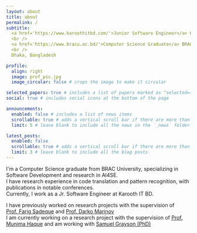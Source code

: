 ```yaml
---
layout: about
title: about
permalink: /
subtitle: 
  <a href='https://www.karoothitbd.com/'>Junior Software Engineer</a> Karooth IT BD
  <br />
  <a href='https://www.bracu.ac.bd/'>Computer Science Graduate</a> BRAC University
  <br />
  Dhaka, Bangladesh

profile:
  align: right
  image: prof_pic.jpg
  image_circular: false # crops the image to make it circular

selected_papers: true # includes a list of papers marked as "selected={true}"
social: true # includes social icons at the bottom of the page

announcements:
  enabled: false # includes a list of news items
  scrollable: true # adds a vertical scroll bar if there are more than 3 news items
  limit: 5 # leave blank to include all the news in the `_news` folder

latest_posts:
  enabled: false
  scrollable: true # adds a vertical scroll bar if there are more than 3 new posts items
  limit: 3 # leave blank to include all the blog posts
---
```


I'm a Computer Science graduate from BRAC University, specializing in Software Development and research in AI4SE. 
<br />
I have research experience in code translation and pattern recognition, with publications in notable conferences.
<br />
Currently, I work as a Jr. Software Engineer at Karooth IT BD.

I have previously worked on research projects with the supervision of 
<br />
<a href='https://www.cse.sds.bracu.ac.bd/faculty_profile/194/dr_farig_yousuf_sadeque'>Prof. Farig Sadeque</a> and <a href='https://mir.cs.illinois.edu/marinov/'>Prof. Darko Marinov</a>
<br />
I am currently working on a research project with the supervision of <a href='https://www.bracu.ac.bd/about/people/munima-haque-phd'>Prof. Munima Haque</a> and am working with <a href='https://samgrayson.me/'>Samuel Grayson (PhD)</a> 